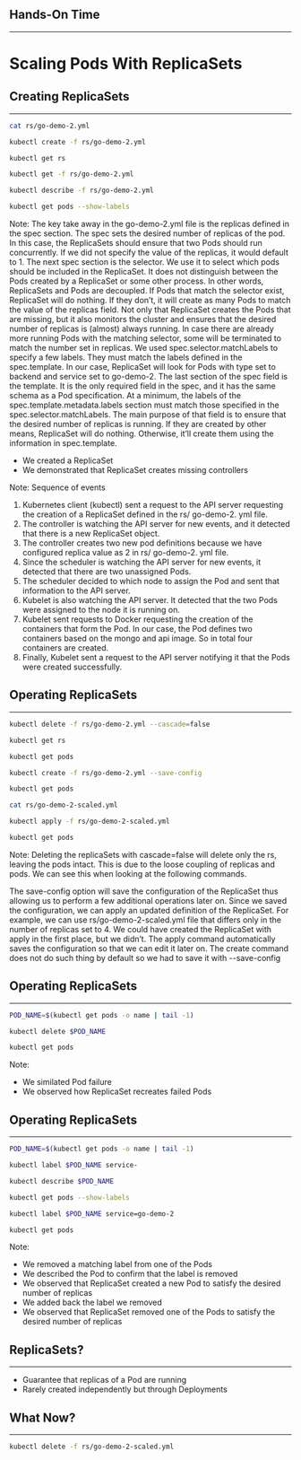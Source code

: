 ## Hands-On Time

---

# Scaling Pods With ReplicaSets


## Creating ReplicaSets

---

```bash
cat rs/go-demo-2.yml

kubectl create -f rs/go-demo-2.yml

kubectl get rs

kubectl get -f rs/go-demo-2.yml

kubectl describe -f rs/go-demo-2.yml

kubectl get pods --show-labels
```
Note:
The key take away in the go-demo-2.yml file is the replicas defined in the spec section. The spec sets the desired number of replicas of the pod. In this case, the ReplicaSets should ensure that two Pods should run concurrently. If we did not specify the value of the replicas, it would default to 1. The next spec section is the selector. We use it to select which pods should be included in the ReplicaSet. It does not distinguish between the Pods created by a ReplicaSet or some other process. In other words, ReplicaSets and Pods are decoupled. If Pods that match the selector exist, ReplicaSet will do nothing. If they don’t, it will create as many Pods to match the value of the replicas field. Not only that ReplicaSet creates the Pods that are missing, but it also monitors the cluster and ensures that the desired number of replicas is (almost) always running. In case there are already more running Pods with the matching selector, some will be terminated to match the number set in replicas. We used spec.selector.matchLabels to specify a few labels. They must match the labels defined in the spec.template. In our case, ReplicaSet will look for Pods with type set to backend and service set to go-demo-2.
The last section of the spec field is the template. It is the only required field in the spec, and it has the same schema as a Pod specification. At a minimum, the labels of the spec.template.metadata.labels section must match those specified in the spec.selector.matchLabels. The main purpose of that field is to ensure that the desired number of replicas is running. If they are created by other means, ReplicaSet will do nothing. Otherwise, it’ll create them using the information in spec.template.
* We created a ReplicaSet
* We demonstrated that ReplicaSet creates missing controllers


<!-- .slide: data-background="img/rs-two-replicas.png" data-background-size="contain" -->


<!-- .slide: data-background="img/seq_pod_ch04.png" data-background-size="contain" -->
Note:
Sequence of events
1. Kubernetes client (kubectl) sent a request to the API server requesting the creation of a ReplicaSet defined in the rs/ go-demo-2. yml file.
2. The controller is watching the API server for new events, and it detected that there is a new ReplicaSet object.
3. The controller creates two new pod definitions because we have configured replica value as 2 in rs/ go-demo-2. yml file.
4. Since the scheduler is watching the API server for new events, it detected that there are two unassigned Pods.
5. The scheduler decided to which node to assign the Pod and sent that information to the API server.
6. Kubelet is also watching the API server. It detected that the two Pods were assigned to the node it is running on.
7. Kubelet sent requests to Docker requesting the creation of the containers that form the Pod. In our case, the Pod defines two containers based on the mongo and api image. So in total four containers are created.
8. Finally, Kubelet sent a request to the API server notifying it that the Pods were created successfully.



<!-- .slide: data-background="img/rs.png" data-background-size="contain" -->


## Operating ReplicaSets

---

```bash
kubectl delete -f rs/go-demo-2.yml --cascade=false

kubectl get rs

kubectl get pods

kubectl create -f rs/go-demo-2.yml --save-config

kubectl get pods

cat rs/go-demo-2-scaled.yml

kubectl apply -f rs/go-demo-2-scaled.yml

kubectl get pods
```
Note:
Deleting the replicaSets with cascade=false will delete only the rs, leaving the pods intact. This is due to the loose coupling of replicas and pods. We can see this when looking at the following commands.

The save-config option will save the configuration of the ReplicaSet thus allowing us to perform a few additional operations later on. Since we saved the configuration, we can apply an updated definition of the ReplicaSet. For example, we can use rs/go-demo-2-scaled.yml file that differs only in the number of replicas set to 4. We could have created the ReplicaSet with apply in the first place, but we didn’t. The apply command automatically saves the configuration so that we can edit it later on. The create command does not do such thing by default so we had to save it with --save-config


## Operating ReplicaSets

---

```bash
POD_NAME=$(kubectl get pods -o name | tail -1)

kubectl delete $POD_NAME

kubectl get pods
```

Note:
* We similated Pod failure
* We observed how ReplicaSet recreates failed Pods


## Operating ReplicaSets

---

```bash
POD_NAME=$(kubectl get pods -o name | tail -1)

kubectl label $POD_NAME service-

kubectl describe $POD_NAME

kubectl get pods --show-labels

kubectl label $POD_NAME service=go-demo-2

kubectl get pods
```

Note:
* We removed a matching label from one of the Pods
* We described the Pod to confirm that the label is removed
* We observed that ReplicaSet created a new Pod to satisfy the desired number of replicas
* We added back the label we removed
* We observed that ReplicaSet removed one of the Pods to satisfy the desired number of replicas


## ReplicaSets?

---

* Guarantee that replicas of a Pod are running<!-- .element: class="fragment" -->
* Rarely created independently but through Deployments<!-- .element: class="fragment" -->


<!-- .slide: data-background="img/rs-components.png" data-background-size="contain" -->


## What Now?

---

```bash
kubectl delete -f rs/go-demo-2-scaled.yml
```

